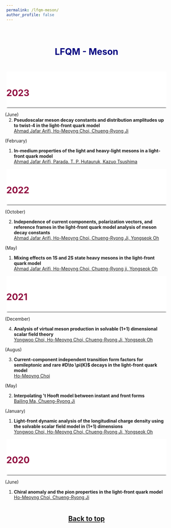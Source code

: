 ```yaml
---
permalink: /lfqm-meson/
author_profile: false
---
```


<a id="top"></a>

<p style="margin-bottom:2cm;"></p>


<h1 style="color:#000080; text-align:center"> LFQM - Meson </h1>

<p style="margin-bottom:1.2cm;"></p>

<div style="display: block;background-color:white;position: sticky;top: 0px; padding: 10px 0px 10px 0px;box-shadow: 0 4px 2px -2px gray;z-index: 5;"> <h1 style="color:#900C3F;"> 2023 </h1> </div>

<ol reversed>
  <span style="margin-left: -2.0em">(June)</span>
  
  <li style="margin-bottom: 10px;"><b>Pseudoscalar meson decay constants and distribution amplitudes up to twist-4 in the light-front quark model</b><br> 
  <a href="https://arxiv.org/abs/2306.08536">  Ahmad Jafar Arifi, Ho-Meoyng Choi, Chueng-Ryong Ji</a> </li>
  
  <span style="margin-left: -2.0em">(February)</span>
  
  <li style="margin-bottom: 10px;"><b>In-medium properties of the light and heavy-light mesons in a light-front quark model</b><br> 
  <a href="https://arxiv.org/abs/2302.12382"> Ahmad Jafar Arifi, Parada. T. P. Hutauruk, Kazuo Tsushima</a> </li>
    
</ol>


<div style="display: block;background-color:white;position: sticky;top: 0px; padding: 10px 0px 10px 0px;box-shadow: 0 4px 2px -2px gray;z-index: 5;"> <h1 style="color:#900C3F;"> 2022 </h1> </div>

<ol reversed>

  <span style="margin-left: -2.0em">(October)</span>
  <li style="margin-bottom: 10px;"><b>Independence of current components, polarization vectors, and reference frames in the light-front quark model analysis of meson decay constants</b><br> 
  <a href="https://arxiv.org/abs/2210.12780"> Ahmad Jafar Arifi, Ho-Meoyng Choi, Chueng-Ryong Ji, Yongseok Oh</a> </li>
  
  <span style="margin-left: -2.0em">(May)</span>
  <li style="margin-bottom: 10px;"><b>Mixing effects on 1S and 2S state heavy mesons in the light-front quark model</b><br> 
  <a href="https://arxiv.org/abs/2205.04075"> Ahmad Jafar Arifi, Ho-Meoyng Choi, Chueng-Ryong ji, Yongseok Oh</a> </li>
  
</ol>

<div style="display: block;background-color:white;position: sticky;top: 0px; padding: 10px 0px 10px 0px;box-shadow: 0 4px 2px -2px gray;z-index: 5;"> <h1 style="color:#900C3F;"> 2021 </h1> </div>

<ol reversed>

  <span style="margin-left: -2.0em">(December)</span>
  <li style="margin-bottom: 10px;"><b>Analysis of virtual meson production in solvable (1+1) dimensional scalar field theory</b><br> 
  <a href="https://arxiv.org/abs/2112.04837"> Yongwoo Choi, Ho-Meoyng Choi, Chueng-Ryong Ji, Yongseok Oh</a> </li>

  <span style="margin-left: -2.0em">(Augus)</span>
  <li style="margin-bottom: 10px;"><b> Current-component independent transition form factors for semileptonic and rare #D\to \pi(K)$ decays in the light-front quark model</b><br> 
  <a href="https://arxiv.org/abs/2108.10544"> Ho-Meoyng Choi </a> </li>
  
  <span style="margin-left: -2.0em">(May)</span>
  <li style="margin-bottom: 10px;"><b>Interpolating 't Hooft model between instant and front forms</b><br> 
  <a href="https://arxiv.org/abs/2105.09388"> Bailing Ma, Chueng-Ryong Ji</a> </li>
  
  <span style="margin-left: -2.0em">(January)</span>
  <li style="margin-bottom: 10px;"><b>Light-front dynamic analysis of the longitudinal charge density using the solvable scalar field model in (1+1) dimensions</b><br> 
  <a href="https://arxiv.org/abs/2101.03656"> Yongwoo Choi, Ho-Meoyng Choi, Chueng-Ryong Ji, Yongseok Oh</a> </li>
  
</ol>

<div style="display: block;background-color:white;position: sticky;top: 0px; padding: 10px 0px 10px 0px;box-shadow: 0 4px 2px -2px gray;z-index: 5;"> <h1 style="color:#900C3F;"> 2020 </h1> </div>

<ol reversed>
  
  <span style="margin-left: -2.0em">(June)</span>
  <li style="margin-bottom: 10px;"><b>Chiral anomaly and the pion properties in the light-front quark model</b><br> 
  <a href="https://arxiv.org/abs/2006.08034"> Ho-Meoyng Choi, Chueng-Ryong Ji</a> </li>
  
</ol>


<p style="margin-bottom:1.2cm;"></p>

<h2 style="text-align:center"><a href="#top" >Back to top</a></h2>

